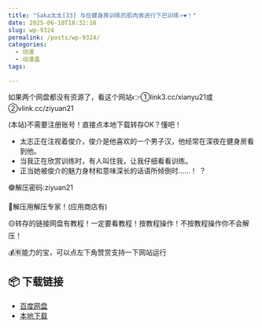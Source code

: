 ```yaml
---
title: "Saka太太[33] 与在健身房训练的肌肉男进行下巴训练⭐❤️！"
date: 2025-06-10T18:32:18
slug: wp-9324
permalink: /posts/wp-9324/
categories:
  - 动漫
  - 动漫盖
tags:

---
```


如果两个网盘都没有资源了，看这个网站👉①link3.cc/xianyu21或②vlink.cc/ziyuan21

(本站)不需要注册账号！直接点本地下载转存OK？懂吧！

*   太志正在注视着俊介，俊介是他喜欢的一个男子汉，他经常在深夜在健身房看到他。
*   当我正在欣赏训练时，有人叫住我，让我仔细看看训练。
*   正当她被俊介的魅力身材和意味深长的话语所倾倒时……！ ？

🟢解压密码:ziyuan21

🔵解压用解压专家！(应用商店有)

🟡转存的链接网盘有教程！一定要看教程！按教程操作！不按教程操作你不会解压！

💰🈶能力的宝，可以点左下角赞赏支持一下网站运行

## 📦 下载链接
- [百度网盘](https://blziyuan21.com/pay-download/9324?key=5e67d7bfb8&down_id=0)
- [本地下载](https://blziyuan21.com/pay-download/9324?key=5e67d7bfb8&down_id=1)

